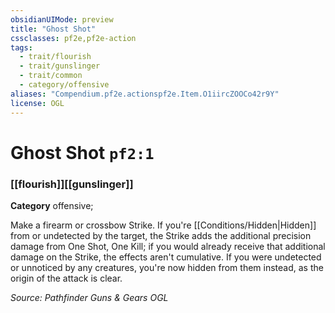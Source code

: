 ```yaml
---
obsidianUIMode: preview
title: "Ghost Shot"
cssclasses: pf2e,pf2e-action
tags:
  - trait/flourish
  - trait/gunslinger
  - trait/common
  - category/offensive
aliases: "Compendium.pf2e.actionspf2e.Item.O1iircZOOCo42r9Y"
license: OGL
---
```

# Ghost Shot `pf2:1`

### [[flourish]][[gunslinger]]

**Category** offensive; 




Make a firearm or crossbow Strike. If you're [[Conditions/Hidden|Hidden]] from or undetected by the target, the Strike adds the additional precision damage from One Shot, One Kill; if you would already receive that additional damage on the Strike, the effects aren't cumulative. If you were undetected or unnoticed by any creatures, you're now hidden from them instead, as the origin of the attack is clear.

*Source: Pathfinder Guns & Gears*
*OGL*
